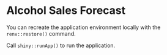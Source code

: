 # Alcohol Sales Forecast

You can recreate the application environment locally with the ```renv::restore()``` command.

Call ```shiny::runApp()``` to run the application.
